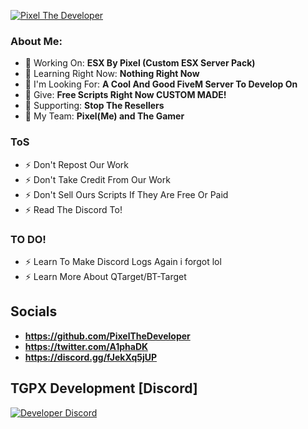 [![Pixel The Developer](https://media.discordapp.net/attachments/865636109815775242/951165070442922034/Banner.png)](https://discord.gg/fJekXq5jUP)

### About Me:
- 👾 Working On: **ESX By Pixel (Custom ESX Server Pack)**
- 👾 Learning Right Now: **Nothing Right Now**
- 👾 I'm Looking For: **A Cool And Good FiveM Server To Develop On**
- 👾 Give: **Free Scripts Right Now CUSTOM MADE!**
- 👾 Supporting: **Stop The Resellers**
- 👾 My Team: **Pixel(Me) and The Gamer**


### ToS
- ⚡ Don't Repost Our Work
- ⚡ Don't Take Credit From Our Work
- ⚡ Don't Sell Ours Scripts If They Are Free Or Paid
- ⚡ Read The Discord To!

### TO DO!
- ⚡ Learn To Make Discord Logs Again i forgot lol
- ⚡ Learn More About QTarget/BT-Target

## Socials
- **https://github.com/PixelTheDeveloper**
- **https://twitter.com/A1phaDK**
- **https://discord.gg/fJekXq5jUP**

## TGPX Development [Discord]
[![Developer Discord](https://discordapp.com/api/guilds/909261119103832084/widget.png?style=banner2)](https://discord.gg/fJekXq5jUP)
